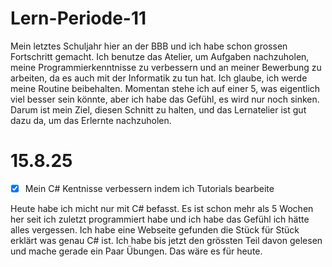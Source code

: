 # Lern-Periode-11

Mein letztes Schuljahr hier an der BBB und ich habe schon grossen Fortschritt gemacht. Ich benutze das Atelier, um Aufgaben nachzuholen, meine Programmierkenntnisse zu verbessern und an meiner Bewerbung zu arbeiten, da es auch mit der Informatik zu tun hat. Ich glaube, ich werde meine Routine beibehalten. Momentan stehe ich auf einer 5, was eigentlich viel besser sein könnte, aber ich habe das Gefühl, es wird nur noch sinken. Darum ist mein Ziel, diesen Schnitt zu halten, und das Lernatelier ist gut dazu da, um das Erlernte nachzuholen. 

# 15.8.25

- [x] Mein C# Kentnisse verbessern indem ich Tutorials bearbeite

Heute habe ich micht nur mit C# befasst. Es ist schon mehr als 5 Wochen her seit ich zuletzt programmiert habe und ich habe das Gefühl ich hätte alles vergessen. Ich habe eine Webseite gefunden die Stück für Stück erklärt was genau C# ist. Ich habe bis jetzt den grössten Teil davon gelesen und mache gerade ein Paar Übungen. Das wäre es für heute. 
